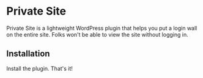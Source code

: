 # Private Site #

Private Site is a lightweight WordPress plugin that helps you put a login wall on the entire site. Folks won't be able to view the site without logging in.

Installation
------------

Install the plugin. That's it!